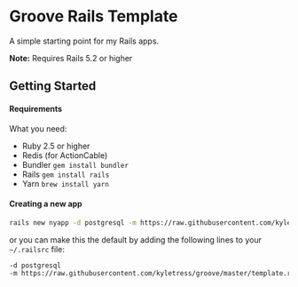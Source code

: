 # Groove Rails Template

A simple starting point for my Rails apps. 

**Note:** Requires Rails 5.2 or higher

## Getting Started

#### Requirements 

What you need:

* Ruby 2.5 or higher 
* Redis (for ActionCable)
* Bundler `gem install bundler`
* Rails `gem install rails`
* Yarn `brew install yarn`

#### Creating a new app 

```bash
rails new nyapp -d postgresql -m https://raw.githubusercontent.com/kyletress/groove/master/template.rb
```

or you can make this the default by adding the following lines to your `~/.railsrc` file:

```bash
-d postgresql 
-m https://raw.githubusercontent.com/kyletress/groove/master/template.rb
```

